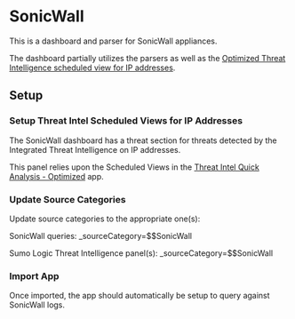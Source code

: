 # SonicWall

This is a dashboard and parser for SonicWall appliances. 

The dashboard partially utilizes the parsers as well as the [Optimized Threat Intelligence scheduled view for IP addresses](https://github.com/SumoLogic/sumologic-content/blob/master/Sumo-Logic-Tools/Threat_Intelligence_Optimized/scheduled_views.txt).


## Setup

### Setup Threat Intel Scheduled Views for IP Addresses

The SonicWall dashboard has a threat section for threats detected by the Integrated Threat Intelligence on IP addresses. 

This panel relies upon the Scheduled Views in the [Threat Intel Quick Analysis - Optimized](https://github.com/SumoLogic/sumologic-content/tree/master/Sumo-Logic-Tools/Threat_Intelligence_Optimized) app.

### Update Source Categories

Update source categories to the appropriate one(s):

SonicWall queries:
_sourceCategory=$$SonicWall


Sumo Logic Threat Intelligence panel(s):
_sourceCategory=$$SonicWall


### Import App

Once imported, the app should automatically be setup to query against SonicWall logs. 